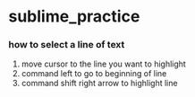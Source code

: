 # sublime_practice

### how to select a line of text
1. move cursor to the line you want to highlight
2. command left to go to beginning of line
3. command shift right arrow to highlight line 